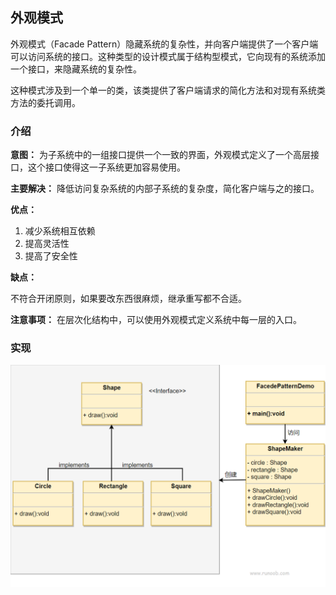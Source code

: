 ## 外观模式

外观模式（Facade Pattern）隐藏系统的复杂性，并向客户端提供了一个客户端可以访问系统的接口。这种类型的设计模式属于结构型模式，它向现有的系统添加一个接口，来隐藏系统的复杂性。

这种模式涉及到一个单一的类，该类提供了客户端请求的简化方法和对现有系统类方法的委托调用。

### 介绍

**意图：** 为子系统中的一组接口提供一个一致的界面，外观模式定义了一个高层接口，这个接口使得这一子系统更加容易使用。

**主要解决：** 降低访问复杂系统的内部子系统的复杂度，简化客户端与之的接口。

**优点：**

1. 减少系统相互依赖
2. 提高灵活性
3. 提高了安全性

**缺点：**

不符合开闭原则，如果要改东西很麻烦，继承重写都不合适。

**注意事项：** 在层次化结构中，可以使用外观模式定义系统中每一层的入口。

### 实现

![外观模式实现](src/main/resources/image/facade.png)
